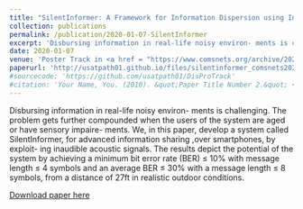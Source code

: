 ```yaml
---
title: "SilentInformer: A Framework for Information Dispersion using Inaudible Acoustic Signals"
collection: publications
permalink: /publication/2020-01-07-SilentInformer
excerpt: 'Disbursing information in real-life noisy environ- ments is challenging. The problem gets further compounded when the users of the system are aged or have sensory impaire- ments. We, in this paper, develop a system called SilentInformer, for advanced information sharing ,over smartphones, by exploit- ing inaudible acoustic signals. The results depict the potential of the system by achieving a minimum bit error rate (BER) ≤ 10% with message length ≤ 4 symbols and an average BER ≤ 30% with a message length ≤ 8 symbols, from a distance of 27ft in realistic outdoor conditions.'
date: 2020-01-07
venue: 'Poster Track in <a href = "https://www.comsnets.org/archive/2020/">COMSNETS</a>'
paperurl: 'http://usatpath01.github.io/files/silentinformer_comsnets2020.pdf'
#sourcecode: 'https://github.com/usatpath01/DisProTrack'
#citation: 'Your Name, You. (2010). &quot;Paper Title Number 2.&quot; <i>Journal 1</i>. 1(2).'
---
```

Disbursing information in real-life noisy environ- ments is challenging. The problem gets further compounded when the users of the system are aged or have sensory impaire- ments. We, in this paper, develop a system called SilentInformer, for advanced information sharing ,over smartphones, by exploit- ing inaudible acoustic signals. The results depict the potential of the system by achieving a minimum bit error rate (BER) ≤ 10% with message length ≤ 4 symbols and an average BER ≤ 30% with a message length ≤ 8 symbols, from a distance of 27ft in realistic outdoor conditions.

[Download paper here](http://usatpath01.github.io/files/silentinformer_comsnets2020.pdf)

<!--#Recommended citation: Your Name, You. (2010). "Paper Title Number 2." <i>Journal 1</i>. 1(2).-->